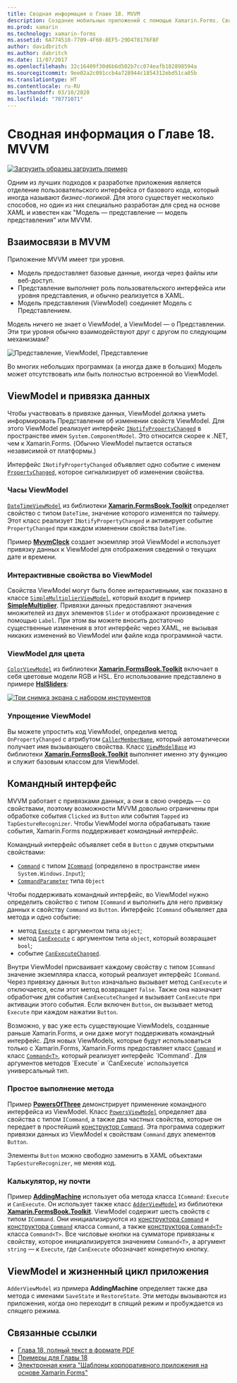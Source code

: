 ```yaml
---
title: Сводная информация о Главе 18. MVVM
description: Создание мобильных приложений с помощью Xamarin.Forms. Сводная информация о Главе 18. MVVM
ms.prod: xamarin
ms.technology: xamarin-forms
ms.assetid: 6A774510-7709-4F60-8EF5-29D478176F8F
author: davidbritch
ms.author: dabritch
ms.date: 11/07/2017
ms.openlocfilehash: 32c16409f30d6b6d502b7cc074eafb182898594a
ms.sourcegitcommit: 9ee02a2c091ccb4a728944c1854312ebd51ca05b
ms.translationtype: HT
ms.contentlocale: ru-RU
ms.lasthandoff: 03/10/2020
ms.locfileid: "70771071"
---
```

# <a name="summary-of-chapter-18-mvvm"></a>Сводная информация о Главе 18. MVVM

[![Загрузить образец](~/media/shared/download.png) загрузить пример](https://github.com/xamarin/xamarin-forms-book-samples/tree/master/Chapter18)

Одним из лучших подходов к разработке приложения является отделение пользовательского интерфейса от базового кода, который иногда называют *бизнес-логикой*. Для этого существует несколько способов, но один из них специально разработан для сред на основе XAML и известен как "Модель — представление — модель представления" или MVVM.

## <a name="mvvm-interrelationships"></a>Взаимосвязи в MVVM

Приложение MVVM имеет три уровня.

- Модель предоставляет базовые данные, иногда через файлы или веб-доступ.
- Представление выполняет роль пользовательского интерфейса или уровня представления, и обычно реализуется в XAML.
- Модель представления (ViewModel) соединяет Модель с Представлением.

Модель ничего не знает о ViewModel, а ViewModel — о Представлении. Эти три уровня обычно взаимодействуют друг с другом по следующим механизмам?

![Представление, ViewModel, Представление](images/ch18fg03.png "MVVM")

Во многих небольших программах (а иногда даже в больших) Модель может отсутствовать или быть полностью встроенной во ViewModel.

## <a name="viewmodels-and-data-binding"></a>ViewModel и привязка данных

Чтобы участвовать в привязке данных, ViewModel должна уметь информировать Представление об изменении свойств ViewModel. Для этого ViewModel реализует интерфейс [`INotifyPropertyChanged`](xref:System.ComponentModel.INotifyPropertyChanged) в пространстве имен `System.ComponentModel`. Это относится скорее к .NET, чем к Xamarin.Forms. (Обычно ViewModel пытается остаться независимой от платформы.)

Интерфейс `INotifyPropertyChanged` объявляет одно событие с именем [`PropertyChanged`](xref:System.ComponentModel.INotifyPropertyChanged), которое сигнализирует об изменении свойства.

### <a name="a-viewmodel-clock"></a>Часы ViewModel

[`DateTimeViewModel`](https://github.com/xamarin/xamarin-forms-book-samples/blob/master/Libraries/Xamarin.FormsBook.Toolkit/Xamarin.FormsBook.Toolkit/DateTimeViewModel.cs) из библиотеки [**Xamarin.FormsBook.Toolkit**](https://github.com/xamarin/xamarin-forms-book-samples/tree/master/Libraries/Xamarin.FormsBook.Toolkit/Xamarin.FormsBook.Toolkit) определяет свойство с типом `DateTime`, значение которого изменятся по таймеру. Этот класс реализует `INotifyPropertyChanged` и активирует событие `PropertyChanged` при каждом изменении свойства `DateTime`.

Пример [**MvvmClock**](https://github.com/xamarin/xamarin-forms-book-samples/tree/master/Chapter18/MvvmClock) создает экземпляр этой ViewModel и использует привязку данных к ViewModel для отображения сведений о текущих дате и времени.

### <a name="interactive-properties-in-a-viewmodel"></a>Интерактивные свойства во ViewModel

Свойства ViewModel могут быть более интерактивными, как показано в классе [`SimpleMultiplierViewModel`](https://github.com/xamarin/xamarin-forms-book-samples/blob/master/Chapter18/SimpleMultiplier/SimpleMultiplier/SimpleMultiplier/SimpleMultiplierViewModel.cs), который входит в пример [**SimpleMultiplier**](https://github.com/xamarin/xamarin-forms-book-samples/tree/master/Chapter18/SimpleMultiplier). Привязки данных предоставляют значения множителей из двух элементов `Slider` и отображают произведение с помощью `Label`. При этом вы можете вносить достаточно существенные изменения в этот интерфейс через XAML, не вызывая никаких изменений во ViewModel или файле кода программной части.

### <a name="a-color-viewmodel"></a>ViewModel для цвета

[`ColorViewModel`](https://github.com/xamarin/xamarin-forms-book-samples/blob/master/Libraries/Xamarin.FormsBook.Toolkit/Xamarin.FormsBook.Toolkit/ColorViewModel.cs) из библиотеки [**Xamarin.FormsBook.Toolkit**](https://github.com/xamarin/xamarin-forms-book-samples/tree/master/Libraries/Xamarin.FormsBook.Toolkit/Xamarin.FormsBook.Toolkit) включает в себя цветовые модели RGB и HSL. Его использование представлено в примере [**HslSliders**](https://github.com/xamarin/xamarin-forms-book-samples/tree/master/Chapter18/HslSliders):

[![Три снимка экрана с набором инструментов](images/ch18fg08-small.png "Цветовая модель HSL")](images/ch18fg08-large.png#lightbox "Цветовая модель HSL")

### <a name="streamlining-the-viewmodel"></a>Упрощение ViewModel

Вы можете упростить код ViewModel, определив метод `OnPropertyChanged` с атрибутом [`CallerMemberName`](xref:System.Runtime.CompilerServices.CallerMemberNameAttribute), который автоматически получает имя вызывающего свойства. Класс [`ViewModelBase`](https://github.com/xamarin/xamarin-forms-book-samples/blob/master/Libraries/Xamarin.FormsBook.Toolkit/Xamarin.FormsBook.Toolkit/ViewModelBase.cs) из библиотеки [**Xamarin.FormsBook.Toolkit**](https://github.com/xamarin/xamarin-forms-book-samples/tree/master/Libraries/Xamarin.FormsBook.Toolkit/Xamarin.FormsBook.Toolkit) выполняет именно эту функцию и служит базовым классом для ViewModel.

## <a name="the-command-interface"></a>Командный интерфейс

MVVM работает с привязками данных, а они в свою очередь — со свойствами, поэтому возможности MVVM довольно ограничены при обработке события `Clicked` из `Button` или события `Tapped` из `TapGestureRecognizer`. Чтобы ViewModel могла обрабатывать такие события, Xamarin.Forms поддерживает *командный интерфейс*.

Командный интерфейс объявляет себя в `Button` с двумя открытыми свойствами:

- [`Command`](xref:Xamarin.Forms.Button.Command) с типом [`ICommand`](xref:System.Windows.Input.ICommand) (определено в пространстве имен `System.Windows.Input`);
- [`CommandParameter`](xref:Xamarin.Forms.Button.CommandParameter) типа `Object`

Чтобы поддерживать командный интерфейс, во ViewModel нужно определить свойство с типом `ICommand` и выполнить для него привязку данных к свойству `Command` из `Button`. Интерфейс `ICommand` объявляет два метода и одно событие:

- метод [`Execute`](xref:System.Windows.Input.ICommand.Execute(System.Object)) с аргументом типа `object`;
- метод [`CanExecute`](xref:System.Windows.Input.ICommand.CanExecute(System.Object)) с аргументом типа `object`, который возвращает `bool`;
- событие [`CanExecuteChanged`](xref:System.Windows.Input.ICommand.CanExecuteChanged).

Внутри ViewModel присваивает каждому свойству с типом `ICommand` значение экземпляра класса, который реализует интерфейс `ICommand`. Через привязку данных `Button` изначально вызывает метод `CanExecute` и отключается, если этот метод возвращает `false`. Также она назначает обработчик для события `CanExecuteChanged` и вызывает `CanExecute` при активации этого события. Если включен `Button`, он вызывает метод `Execute` при каждом нажатии `Button`.

Возможно, у вас уже есть существующие ViewModels, созданные раньше Xamarin.Forms, и они даже могут поддерживать командный интерфейс. Для новых ViewModels, которые будут использоваться только с Xamarin.Forms, Xamarin.Forms предоставляет класс [`Command`](xref:Xamarin.Forms.Command) и класс [`Command<T>`](xref:Xamarin.Forms.Command`1), который реализует интерфейс `ICommand`. Для аргументов методов `Execute` и `CanExecute` используется универсальный тип.

### <a name="simple-method-executions"></a>Простое выполнение метода

Пример [**PowersOfThree**](https://github.com/xamarin/xamarin-forms-book-samples/tree/master/Chapter18/PowersOfThree) демонстрирует применение командного интерфейса из ViewModel. Класс [`PowersViewModel`](https://github.com/xamarin/xamarin-forms-book-samples/blob/master/Chapter18/PowersOfThree/PowersOfThree/PowersOfThree/PowersViewModel.cs) определяет два свойства с типом `ICommand`, а также два частных свойства, которые он передает в простейший [конструктор `Command`](xref:Xamarin.Forms.Command.%23ctor(System.Action)). Эта программа содержит привязки данных из ViewModel к свойствам `Command` двух элементов `Button`.

Элементы `Button` можно свободно заменить в XAML объектами `TapGestureRecognizer`, не меняя код.

### <a name="a-calculator-almost"></a>Калькулятор, ну почти

Пример [**AddingMachine**](https://github.com/xamarin/xamarin-forms-book-samples/tree/master/Chapter18/AddingMachine) использует оба метода класса `ICommand`: `Execute` и `CanExecute`. Он использует также класс [`AdderViewModel`](https://github.com/xamarin/xamarin-forms-book-samples/blob/master/Libraries/Xamarin.FormsBook.Toolkit/Xamarin.FormsBook.Toolkit/AdderViewModel.cs) из библиотеки [**Xamarin.FormsBook.Toolkit**](https://github.com/xamarin/xamarin-forms-book-samples/blob/master/Libraries/Xamarin.FormsBook.Toolkit/Xamarin.FormsBook.Toolkit/AdderViewModel.cs). ViewModel содержит шесть свойств с типом `ICommand`. Они инициализируются из [конструктора `Command`](xref:Xamarin.Forms.Command.%23ctor(System.Action)) и [конструктора `Command`](xref:Xamarin.Forms.Command.%23ctor(System.Action,System.Func{System.Boolean})) класса `Command`, а также [конструктора `Command<T>`](https://docs.microsoft.com/dotnet/api/xamarin.forms.command.-ctor?view=xamarin-forms#Xamarin_Forms_Command__ctor_System_Action_System_Object__System_Func_System_Object_System_Boolean__) класса `Command<T>`. Все числовые кнопки на сумматоре привязаны к свойству, которое инициализируется значением `Command<T>`, а аргумент `string` — к `Execute`, где `CanExecute` обозначает конкретную кнопку.

## <a name="viewmodels-and-the-application-lifecycle"></a>ViewModel и жизненный цикл приложения

`AdderViewModel` из примера **AddingMachine** определяет также два метода с именами `SaveState` и `RestoreState`. Эти методы вызываются из приложения, когда оно переходит в спящий режим и пробуждается из спящего режима.

## <a name="related-links"></a>Связанные ссылки

- [Глава 18, полный текст в формате PDF](https://download.xamarin.com/developer/xamarin-forms-book/XamarinFormsBook-Ch18-Apr2016.pdf)
- [Примеры для Главы 18](https://github.com/xamarin/xamarin-forms-book-samples/tree/master/Chapter18)
- [Электронная книга "Шаблоны корпоративного приложения на основе Xamarin.Forms"](~/xamarin-forms/enterprise-application-patterns/index.md)
